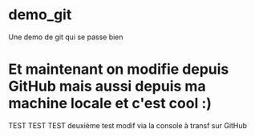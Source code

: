 demo_git
==============

Une demo de git qui se passe bien 


Et maintenant on modifie depuis GitHub
mais aussi depuis ma machine locale et c'est cool :)
==============


TEST TEST TEST
deuxième test modif via la console à transf sur GitHub
 
